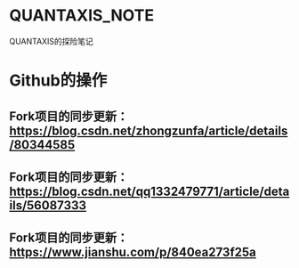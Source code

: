# QUANTAXIS_NOTE
QUANTAXIS的探险笔记

# Github的操作
## Fork项目的同步更新：https://blog.csdn.net/zhongzunfa/article/details/80344585
## Fork项目的同步更新：https://blog.csdn.net/qq1332479771/article/details/56087333
## Fork项目的同步更新：https://www.jianshu.com/p/840ea273f25a
